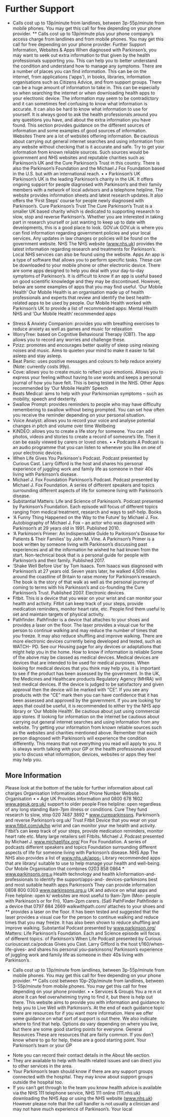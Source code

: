# Further Support

* Calls cost up to 13p/minute from landlines, between 3p-55p/minute from mobile phones. You
may get this call for free depending on your phone provider.
** Calls cost up to 13p/minute plus your phone company’s access charge from landlines and from
mobile phones. You may get this call for free depending on your phone provider.
Further
Support
Information,
Websites & Apps
When diagnosed with Parkinson’s, you may want
to seek out extra information to that given by the
health professionals supporting you. This can
help you to better understand the condition and
understand how to manage any symptoms. There
are a number of places you can find information.
This can be on the internet, from applications
(‘apps’), in books, libraries, information
organisations such as Citizens Advice, and from
support groups. There can be a huge amount of
information to take in. This can be especially so when searching the internet or
when downloading health apps to your electronic device. The information may
seem to be contradictory and it can sometimes feel confusing to know what
information is accurate. It can also be hard to know what information to use for
yourself. It is always good to ask the health professionals around you any questions
you have, and about the extra information you have found.
This section provides guidance on the different sources of information and some
examples of good sources of information.
Websites
There are a lot of websites offering information. Be cautious about carrying out
general internet searches and using information from any website without
checking that is it accurate and safe. Try to get your information from known
reliable sources. Such sources would be government and NHS websites and
reputable charities such as Parkinson’s UK and the Cure Parkinson’s Trust in this
country. There is also the Parkinson’s Foundation and the Michael J Fox Foundation
based in the U.S.
but with an international reach.
•
•
Parkinson’s UK
Parkinson’s UK is the leading Parkinson’s charity in the UK. It offers ongoing support
for people diagnosed with Parkinson’s and their family members with a network of
local advisors and a telephone helpline. The website provides information sheets
and latest research updates. It also offers the ‘First Steps’ course for people newly
diagnosed with Parkinson’s.
Cure Parkinson’s Trust
The Cure Parkinson’s Trust is a smaller UK based charity which is dedicated to
supporting research to slow, stop and reverse Parkinson’s. Whether you are
interested in taking part in research yourself or just wanting to keep up to date
with developments, this is a good place to look.
GOV.uk
GOV.uk is where you can find information regarding government policies and your local
services. Any updates in law changes or policies will be found on the government website.
NHS
The NHS website (www.nhs.uk) provides the latest information regarding research
and treatments for Parkinson’s. Local NHS services can also be found using the
website.
Apps
An app is a type of software that
allows you to perform specific
tasks. These can be downloaded
to your mobile phone or other
electronic device. There are
some apps designed to help you
deal with your day-to-day
symptoms of Parkinson’s. It is
difficult to know if an app is
useful based on good scientific
knowledge and they may be discontinued. However, below are some
examples of apps that you may find useful.
‘Our Mobile Health’
Our Mobile Health is an organisation made up of health professionals and experts
that review and identify the best health-related apps to be used by people. Our
Mobile Health worked with Parkinson’s UK to provide a list of recommended apps:
Mental Health
NHS and ‘Our Mobile Health’
recommended apps
- Stress & Anxiety Companion: provides you with breathing exercises to reduce
anxiety as well as games and music for relaxation
- WorryTree: based on Cognitive Behavioural Therapy (CBT). The app allows you
to record any worries and challenge these.
- Pzizz: promotes and encourages better quality of sleep using relaxing noises
and music. Aims to quieten your mind to make it easier to fall asleep and stay
asleep.
- Beat Panic: uses positive messages and colours to help reduce anxiety (Note:
currently costs 99p).
- Cove: allows you to create music to reflect your emotions. Allows you to
express your feeling without having to use words and keeps a personal journal
of how you have felt. This is being tested in the NHS.
Other Apps recommended by ‘Our Mobile Health’ Speech
- Beats Medical: aims to help with your Parkinsonian symptoms – such as
mobility, speech and dexterity.
- Swallow Prompt: provides reminders to people who may have difficulty
remembering to swallow without being prompted. You can set how often you
receive the reminder depending on your personal situation.
- Voice Analyst: allows you to record your voice and analyse potential changes in
pitch and volume over time
Wellbeing
- KiNDEO: allows you to create a life story for someone. You can add photos, videos
and stories to
create a record of someone’s life. Then it can be easily viewed by carers or
loved ones.
•
•
Podcasts
A Podcast is an audio programme that you can listen to whenever you like on one
of your electronic devices.
- When Life Gives You Parkinson's Podcast. Podcast presented by Curious Cast.
Larry Gifford is the host and shares his personal experience of juggling work
and family life as someone in their 40s living with Parkinson’s disease.
- Michael J. Fox Foundation Parkinson’s Podcast. Podcast presented by Michael
J. Fox Foundation. A series of different speakers and topics surrounding
different aspects of life for someone living with Parkinson’s disease.
- Substantial Matters: Life and Science of Parkinson’s. Podcast presented by
Parkinson’s Foundation. Each episode will focus of different topics ranging from
medical treatment, research and ways to self-help.
Books
- ‘A Funny Thing Happened on the Way to the Future’ by Michael J. Fox.
Autobiography of Michael J. Fox – an actor who was diagnosed with
Parkinson’s at 29 years old in 1991. Published 2010.
- ‘A Parkinson’s Primer: An Indispensable Guide to Parkinson's Disease for
Patients & Their Families’ by John M. Vine. A Parkinson’s Primer is a book
written by someone living with Parkinson’s discussing past experiences and all
the information he wished he had known from the start. Non-technical book
that is a personal guide for people with Parkinson’s and their family.
Published 2017.
- ‘Shake Well Before Use’ by Tom Isaacs. Tom Isaacs was diagnosed with
Parkinson’s at 27 years old. Seven years later, he walked 4,500 miles around
the coastline of Britain to raise money for Parkinson’s research. The book is the
story of that walk as well as the personal journey of coming to terms with his
Parkinson’s and co-founding the Cure Parkinson’s Trust. Published 2007.
Electronic devices
- Fitbit. This is a device that you wear on your wrist and can monitor your health
and activity. Fitbit can keep track of your steps, provide medication reminders,
monitor heart rate, etc. People find them useful to set and maintain targets
of physical activity.
- Pathfinder. Pathfinder is a device that attaches to your shoes and provides a
laser on the floor. The laser provides a visual cue for the person to continue
walking and may reduce the number of times that you freeze. It may also
reduce shuffling and improve walking.
There are more electronic devices currently being developed and tested, such as WATCH-
PD.
See our Housing page for any devices or adaptations that might help you in the home.
How to know if information is reliable
Some of the above may be classed as medical devices. Medical devices are devices
that are intended to be used for medical purposes. When looking for medical
devices that you think may help you, it is important to see if the product has been
assessed by the government. In the UK, the Medicines and Healthcare products
Regulatory Agency (MHRA) will test medical devices. If the device is judged to be
satisfactory and given approval then the device will be marked with “CE”. If you
see any products with the “CE” mark then you can have confidence that it has
been assessed and approved by the government.
If you are looking for apps that could be useful, it is recommended to either try
the NHS app library or ‘Our Mobile Health’. Be cautious about just using
commercial app stores. If looking for information on the internet be cautious
about carrying out general internet searches and using information from any
website. Try getting your information from known reliable sources such as the
websites and charities mentioned above.
Remember that each person diagnosed with Parkinson’s will experience the condition
differently.
This means that not everything you read will apply to you. It is always worth
talking with your GP or the health professionals around you to discuss what
information, devices, websites or apps they feel may help you.
## More Information
Please look at the bottom of the table for further information about call charges
Organisation Information about Phone Number Website
Organisation
•
•
Age UK Provides information and 0800 678 1602 www.ageuk.org.uk/
support to older people Free helpline: open
regardless of any long standing
8am-7pm
illness or conditions.
Cure They fund research to slow, stop 020 7487 3892 * www.cureparkinsons.
Parkinson’s and reverse Parkinson’s org.uk/
Trust
Fitbit Device that you wear on your www.fitbit.com/uk/ho
wrist and can monitor your me
health and activity. Fitbit’s can
keep track of your steps,
provide medication reminders,
monitor heart rate etc. Many
large retailers sell Fitbits.
Michael J. Podcast presented by Michael J. www.michaeljfox.org/
Fox Fox Foundation. A series of podcasts
different speakers and topics
Foundation
surrounding different aspects of
life for someone living with
Parkinson’s disease.
NHS App The NHS also provides a list of www.nhs.uk/apps-
Library recommended apps that are library/
suitable to use to help manage
your health and well-being.
Our Mobile Organisation that combines 0203 858 0864 * www.parkinsons.org.u
Health technology and health k/information-and-
professionals to identify the support/apps-and-
devices-parkinsons
best and most suitable health
apps
Parkinson’s They can provide information 0808 800 0303 www.parkinsons.org.u
UK and advice on what apps and Free helpline: open k/
websites are most useful to
9am-7pm (Mon-
people with Parkinson’s or for
Fri), 10am-2pm
carers.
(Sat)
PathFinder Pathfinder is a device that 0797 684 2669 walkwithpath.com/
attaches to your shoes and **
provides a laser on the floor. It
has been tested and suggested
that the laser provides a visual
cue for the person to continue
walking and reduce times that
you may freeze. It has also been
shown to reduce shuffling and
improve walking.
Substantial Podcast presented by www.parkinson.org/
Matters: Life Parkinson’s Foundation. Each
and Science episode will focus of different
topics.
of
Parkinson’s
When Life Podcast presented by Curious curiouscast.ca/podcas
Gives you Cast. Larry Gifford is the host t/160/when-life-gives-
and shares his personal you-parkinsons/
Parkinson’s
experience of juggling work and
family life as someone in their
40s living with Parkinson’s.
* Calls cost up to 13p/minute from landlines, between 3p-55p/minute from mobile phones. You
may get this call for free depending on your phone provider.
** Calls cost between 10p-20p/minute from landlines, between 3-55p/minute from mobile
phones. You may get this call for free depending on your phone provider.
•
•
Services & Groups
You a re n ot alone
It can feel overwhelming
trying to find it, but there is
help out there. This website
aims to provide you with
information and guidance to
help you to Live Well with
Parkinson’s. At the end of each
guidance topic there are
resources for if you want more
information.
Here we offer some guidance on what sort of support is out there. We also
indicate where to find that help. Options do vary depending on where you live,
but there are some good starting points for everyone.
General Resources
These are resources that are fairly common. If you don’t know where to go for
help, these are a good starting point.
Your Parkinson’s team or your GP
- Note you can record their contact details in the About Me section.
- They are available to help with health related issues and can direct you to other
services in the area.
- Your Parkinson’s team should know if there are any support groups connected
with the hospital. They may know about support groups outside the hospital too.
- If you can’t get through to the team you know health advice is available via the
NHS 111 telephone service, NHS 111 online (111.nhs.uk) downloading the NHS
App or using the NHS website (www.nhs.uk) However please note that the call
handler is not usually a clinician and may not have much experience of
Parkinson’s.
Your
local
